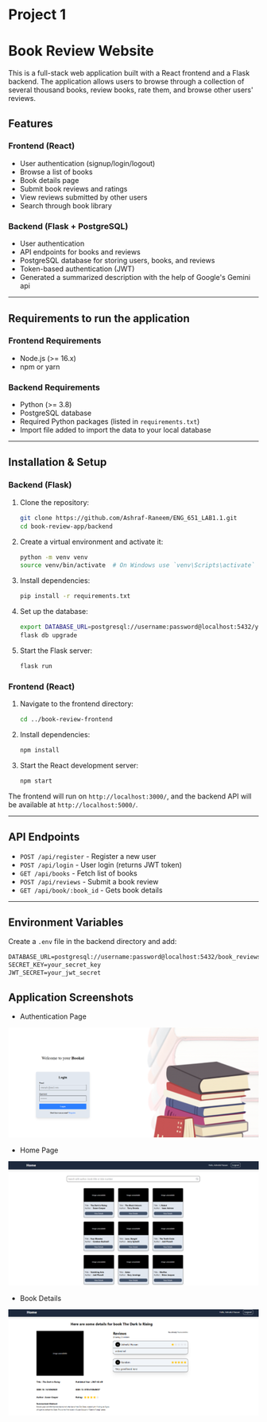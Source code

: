 # Project 1

# Book Review Website

This is a full-stack web application built with a React frontend and a Flask backend. The application allows users to browse through a collection of several thousand books, review books, rate them, and browse other users' reviews.

## Features

### Frontend (React)
- User authentication (signup/login/logout)
- Browse a list of books
- Book details page
- Submit book reviews and ratings
- View reviews submitted by other users
- Search through book library

### Backend (Flask + PostgreSQL)
- User authentication
- API endpoints for books and reviews
- PostgreSQL database for storing users, books, and reviews
- Token-based authentication (JWT)
- Generated a summarized description with the help of Google's Gemini api
---

## Requirements to run the application

### Frontend Requirements
- Node.js (>= 16.x)
- npm or yarn

### Backend Requirements
- Python (>= 3.8)
- PostgreSQL database
- Required Python packages (listed in `requirements.txt`)
- Import file added to import the data to your local database

---

## Installation & Setup

### Backend (Flask)

1. Clone the repository:
   ```sh
   git clone https://github.com/Ashraf-Raneem/ENG_651_LAB1.1.git
   cd book-review-app/backend
   ```

2. Create a virtual environment and activate it:
   ```sh
   python -m venv venv
   source venv/bin/activate  # On Windows use `venv\Scripts\activate`
   ```

3. Install dependencies:
   ```sh
   pip install -r requirements.txt
   ```

4. Set up the database:
   ```sh
   export DATABASE_URL=postgresql://username:password@localhost:5432/your_database_name
   flask db upgrade
   ```

5. Start the Flask server:
   ```sh
   flask run
   ```

### Frontend (React)

1. Navigate to the frontend directory:
   ```sh
   cd ../book-review-frontend
   ```

2. Install dependencies:
   ```sh
   npm install
   ```

3. Start the React development server:
   ```sh
   npm start
   ```

The frontend will run on `http://localhost:3000/`, and the backend API will be available at `http://localhost:5000/`.

---

## API Endpoints

- `POST /api/register` - Register a new user
- `POST /api/login` - User login (returns JWT token)
- `GET /api/books` - Fetch list of books
- `POST /api/reviews` - Submit a book review
- `GET /api/book/:book_id` - Gets book details

---

## Environment Variables
Create a `.env` file in the backend directory and add:
```env
DATABASE_URL=postgresql://username:password@localhost:5432/book_reviews
SECRET_KEY=your_secret_key
JWT_SECRET=your_jwt_secret
```

## Application Screenshots
- Authentication Page

![Auth](./assets/Auth.png)

- Home Page

![Home Page](./assets/Home.png)

- Book Details

![Book Detail](./assets/Book%20Detail.png)